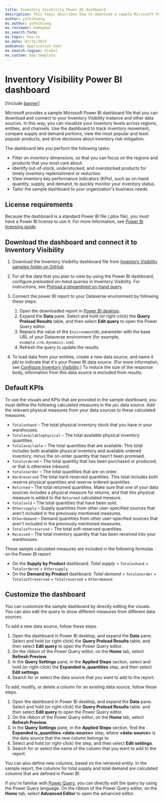 ```yaml
---
title: Inventory Visibility Power BI dashboard
description: This topic describes how to download a sample Microsoft Power BI dashboard file and connect to your Inventory Visibility instance and other data sources. In this way, you can visualize your inventory levels across regions, entities, and channels.
author: yufeihuang
ms.author: yufeihuang
ms.reviewer: kamaybac
ms.search.form:
ms.topic: how-to
ms.date: 07/31/2023
audience: Application User
ms.search.region: Global
ms.custom: bap-template
---
```


# Inventory Visibility Power BI dashboard

[!include [banner](../includes/banner.md)]

Microsoft provides a sample Microsoft Power BI dashboard file that you can download and connect to your Inventory Visibility instance and other data sources. In this way, you can visualize your inventory levels across regions, entities, and channels. Use the dashboard to track inventory movement, compare supply and demand portions, view the most popular and least popular products, and drive decisions about inventory risk mitigation.

The dashboard lets you perform the following tasks:

- Filter on inventory dimensions, so that you can focus on the regions and products that you most care about.
- Identify out-of-stock, understocked, and overstocked products for timely inventory replenishment or reduction.
- View inventory key performance indicators (KPIs), such as on-hand quantity, supply, and demand, to quickly monitor your inventory status.
- Tailor the sample dashboard to your organization's business needs.

## License requirements

Because the dashboard is a standard Power BI file (.pbix file), you must have a Power BI license to use it. For more information, see [Power Bi licensing guide](https://powerbi.microsoft.com/pricing/).

## Download the dashboard and connect it to Inventory Visibility

1. Download the Inventory Visibility dashboard file from [Inventory Visibility samples folder on GitHub](https://github.com/microsoft/Inventory-Visibility-Add-in-Examples/tree/main/powerbi).
1. For all the data that you plan to view by using the Power BI dashboard, configure *preloaded on-hand queries* in Inventory Visibility. For instructions, see [Preload a streamlined on-hand query](inventory-visibility-preload-on-hand.md).
1. Connect the power BI report to your Dataverse environment by following these steps:

    1. Open the downloaded report in [Power BI desktop](https://powerbi.microsoft.com/downloads).
    1. Expand the **Data** pane. Select and hold (or right-click) the **Query Preload Results** table, and then select **Edit query** to open the Power Query editor.
    1. Replace the value of the `EnvironmentURL` parameter with the base URL of your Dataverse environment (for example, `example.crm.dynamics.com`).
    1. Refresh the query to update the results.

1. To load data from your entities, create a new data source, and name it *pbi* to indicate that it's your Power BI data source. (For more information, see [Configure Inventory Visibility](inventory-visibility-configuration.md).) To reduce the size of the response body, information from this data source is excluded from results.

## Default KPIs

To use the visuals and KPIs that are provided in the sample dashboard, you must define the following calculated measures in the `pbi` data source. Add the relevant physical measures from your data sources to these calculated measures.

- `Totalonhand` – The total physical inventory stock that you have in your warehouses.
- `Totalavailablephysical` – The total available physical inventory quantities.
- `Totalavailable` – The total quantities that are available. This total includes both available physical inventory and available ordered inventory, minus the on-order quantity that hasn't been promised.
- `Totalordered` – The total quantity that has been purchased or produced, or that is otherwise inbound.
- `totalonorder` – The total quantities that are on order.
- `Hardreserved` The total hard-reserved quantities. This total includes both reserve physical quantities and reserve ordered quantities.
- `Returned` – The total returned quantities. Make sure that one of your data sources includes a physical measure for returns, and that this physical measure is added to the `Returned` calculated measure.
- `Totalsold` – The total quantities that have been sold.
- `Othersupply` – Supply quantities from other user-specified sources that aren't included in the previously mentioned measures.
- `Otherdemand` – Demand quantities from other user-specified sources that aren't included in the previously mentioned measures.
- `Totalsoftreserved` – The total soft-reserved quantities.
- `Received` – The total inventory quantity that has been received into your warehouses.

These sample calculated measures are included in the following formulas on the Power BI report:

- On the **Supply by Product** dashboard: *Total supply* = `Totalonhand` &plus; `Totalordered` &plus; `Othersupply`
- On the **Demand by Product** dashboard: *Total demand* = `Totalonorder` &plus; `Totalsoftreserved` &plus; `Totalreserved` &plus; `Otherdemand`

## Customize the dashboard

You can customize the sample dashboard by directly editing the visuals. You can also edit the query to show different measures from different data sources.

To add a new data source, follow these steps.

1. Open the dashboard in Power BI desktop, and expand the **Data** pane. Select and hold (or right-click) the **Query Preload Results** table, and then select **Edit query** to open the Power Query editor.
1. On the ribbon of the Power Query editor, on the **Home** tab, select **Refresh Preview**.
1. In the **Query Settings** pane, in the **Applied Steps** section, select and hold (or right-click) the **Expanded is\_quantities** step, and then select **Edit settings**.
1. Search for or select the data source that you want to add to the report.

To add, modify, or delete a column for an existing data source, follow these steps.

1. Open the dashboard in Power BI desktop, and expand the **Data** pane. Select and hold (or right-click) the **Query Preload Results** table. and then select **Edit query** to open the Power Query editor.
1. On the ribbon of the Power Query editor, on the **Home** tab, select **Refresh Preview**.
1. In the **Query Settings** pane, in the **Applied Steps** section, find the **Expanded is\_quantities.\<data-source\>** step, where **\<data-source\>** is the data source that the new column belongs to.
1. Select and hold (or right-click) the step, and then select **Edit settings**.
1. Search for or select the name of the column that you want to add to the report.

You can also define new columns, based on the retrieved entity. In the sample report, the columns for total supply and total demand are calculated columns that are defined in Power BI.

If you're familiar with [Power Query](https://powerquery.microsoft.com), you can directly edit the query by using the Power Query language. On the ribbon of the Power Query editor, on the **Home** tab, select **Advanced Editor** to open the advanced editor.
